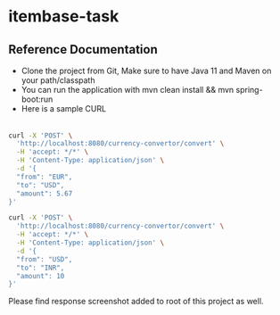 # itembase-task

## Reference Documentation
* Clone the project from Git, Make sure to have Java 11 and Maven on your path/classpath
* You can run the application with mvn clean install && mvn spring-boot:run
* Here is a sample CURL 

###### 

```bash
curl -X 'POST' \
  'http://localhost:8080/currency-convertor/convert' \
  -H 'accept: */*' \
  -H 'Content-Type: application/json' \
  -d '{
  "from": "EUR",
  "to": "USD",
  "amount": 5.67
}'
```

```bash
curl -X 'POST' \
  'http://localhost:8080/currency-convertor/convert' \
  -H 'accept: */*' \
  -H 'Content-Type: application/json' \
  -d '{
  "from": "USD",
  "to": "INR",
  "amount": 10
}'
```


Please find response screenshot added to root of this project as well.  
